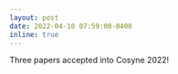 ```yaml
---
layout: post
date: 2022-04-10 07:59:00-0400
inline: true
---
```


Three papers accepted into Cosyne 2022!
